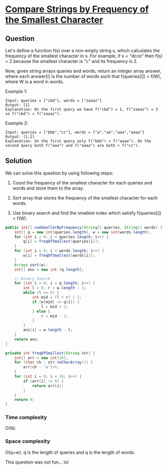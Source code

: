 # [Compare Strings by Frequency of the Smallest Character](https://leetcode.com/problems/compare-strings-by-frequency-of-the-smallest-character/)

## Question

Let's define a function f(s) over a non-empty string s, which calculates the frequency of the smallest character in s. For example, if s = "dcce" then f(s) = 2 because the smallest character is "c" and its frequency is 2.

Now, given string arrays queries and words, return an integer array answer, where each answer[i] is the number of words such that f(queries[i]) < f(W), where W is a word in words.

Example 1:
 
 ```text
Input: queries = ["cbd"], words = ["zaaaz"]
Output: [1]
Explanation: On the first query we have f("cbd") = 1, f("zaaaz") = 3 so f("cbd") < f("zaaaz").
```

Example 2:

```text
Input: queries = ["bbb","cc"], words = ["a","aa","aaa","aaaa"]
Output: [1,2]
Explanation: On the first query only f("bbb") < f("aaaa"). On the second query both f("aaa") and f("aaaa") are both > f("cc").
```

## Solution 

We can solve this question by using following steps:

1. Count the frequency of the smallest character for each queries and words and store them to the array. 

2. Sort array that stores the frequency of the smallest character for each words. 

3. Use binary search and find the smallest index which satisfy f(queries[i]) < f(W). 

```java
public int[] numSmallerByFrequency(String[] queries, String[] words) {
    int[] q = new int[queries.length], w = new int[words.length];
    for (int i = 0; i < queries.length; i++) {
        q[i] = freqOfSmallest(queries[i]);
    }
    for (int i = 0; i < words.length; i++) {
        w[i] = freqOfSmallest(words[i]);
    }
    Arrays.sort(w);
    int[] ans = new int [q.length];

    // Binary Search
    for (int i = 0; i < q.length; i++) {
        int l = 0, r = w.length - 1;
        while (l <= r) {
            int mid = (l + r) / 2;
            if (w[mid] <= q[i]) {
                l = mid + 1;
            } else {
                r = mid - 1;
            }
        }
        ans[i] = w.length - l;
    }
    return ans;
}

private int freqOfSmallest(String str) {
    int[] arr = new int[26];
    for (char ch : str.toCharArray()) {
        arr[ch - 'a']++;
    }
    for (int i = 0; i < 26; i++) {
        if (arr[i] != 0) {
            return arr[i];
        }
    }
    return 0;
}
```

### Time complexity

O(N).

### Space complexity

O(q+w). q is the length of queries and q is the length of words.

This question was not fun... lol